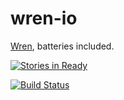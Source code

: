 # wren-io

[Wren](https://www.github.com/munificent/wren), batteries included.

[![Stories in Ready](https://badge.waffle.io/zeckalpha/wren-io.png?label=ready&title=Ready)](https://waffle.io/zeckalpha/wren-io)

[![Build Status](https://travis-ci.org/zeckalpha/wren-io.svg)](https://travis-ci.org/zeckalpha/wren-io)
